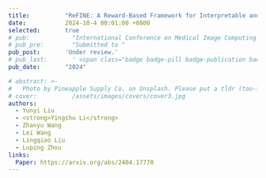 ```yaml
---
title:          "ReFINE: A Reward-Based Framework for Interpretable and Nuanced Evaluation of Radiology Report Generation"
date:           2024-10-4 00:01:00 +0800
selected:       true
# pub:            "International Conference on Medical Image Computing and Computer-Assisted Intervention (MICCAI)"
# pub_pre:        "Submitted to "
pub_post:       'Under review.'
# pub_last:       ' <span class="badge badge-pill badge-publication badge-success">Early Accept</span>'
pub_date:       "2024"

# abstract: >-
#   Photo by Pineapple Supply Co. on Unsplash. Please put a tldr (too-long-didnt-read, 1~2 sentences) of your publication here. It is not recommended to put the actual abstract here because it is usually too long to fit in. $\LaTeX$ is supported. $a=b+c$.
# cover:          /assets/images/covers/cover3.jpg
authors:
  - Yunyi Liu
  - <strong>Yingshu Li</strong>
  - Zhanyu Wang
  - Lei Wang
  - Lingqiao Liu
  - Luping Zhou
links:
  Paper: https://arxiv.org/abs/2404.17778
---
```

